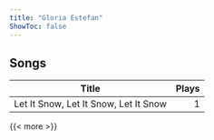 ```yaml
---
title: "Gloria Estefan"
ShowToc: false
---
```


## Songs
Title | Plays 
----- | -----: 
Let It Snow, Let It Snow, Let It Snow | 1

{{< more >}}
